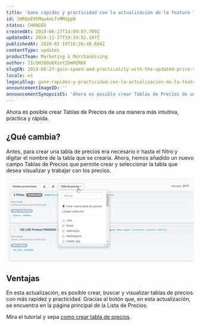 ```yaml
---
title: 'Gane rapidez y practicidad con la actualización de la feature Tabla de Precios'
id: 2WRQvE9bMqwAnLTvMM3ppN
status: CHANGED
createdAt: 2019-06-27T14:09:07.789Z
updatedAt: 2020-11-27T19:39:52.197Z
publishedAt: 2020-02-19T16:20:40.684Z
contentType: updates
productTeam: Marketing & Merchandising
author: 71cQH3Q0oKXzeY2DmMZRKX
slugEN: 2019-06-27-gain-speed-and-practicality-with-the-updated-price-table-feature
locale: es
legacySlug: gane-rapidez-y-practicidad-con-la-actualizacion-de-la-feature-tabla-de
announcementImageID: ''
announcementSynopsisES: 'Ahora es posible crear Tablas de Precios de una manera más intuitiva, práctica y rápida.'
---
```


Ahora es posible crear Tablas de Precios de una manera más intuitiva, práctica y rápida.

## ¿Qué cambia?

Antes, para crear una tabla de precios era necesario ir hasta el filtro y digitar el nombre de la tabla que se crearía. Ahora, hemos añadido un nuevo campo Tablas de Precios que permite crear y seleccionar la tabla que desea visualizar y trabajar con los precios.

![Annoucement Price Table ES.png?h=250](https://raw.githubusercontent.com/vtexdocs/help-center-content/refs/heads/main/docs/es/announcements/2019-06-27-gane-rapidez-y-practicidad-con-la-actualizacion-de-la-feature-tabla-de_1.png)

## Ventajas

En esta actualización, es posible crear, buscar y visualizar tablas de precios con más rapidez y practicidad. Gracias al botón que, en esta actualización, se encuentra en la página principal de la Lista de Precios.

Mira el tutorial y sepa [como crear tabla de precios](https://help.vtex.com/es/tutorial/creaci%C3%B3n-de-tablas-de-precios--58YmY2Iwggyw4WeSCGg24S).
